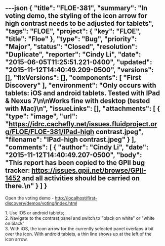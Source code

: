 ---json
{
  "title": "FLOE-381",
  "summary": "In voting demo, the styling of the icon arrow for high contrast needs to be adjusted for tablets",
  "tags": "FLOE",
  "project": {
    "key": "FLOE",
    "title": "Floe"
  },
  "type": "Bug",
  "priority": "Major",
  "status": "Closed",
  "resolution": "Duplicate",
  "reporter": "Cindy Li",
  "date": "2015-06-05T11:25:51.221-0400",
  "updated": "2015-11-12T14:40:49.209-0500",
  "versions": [],
  "fixVersions": [],
  "components": [
    "First Discovery"
  ],
  "environment": "Only occurs with tablets: iOS and android tablets. Tested with IPad & Nexus 7\n\nWorks fine with desktop (tested with Mac)\n",
  "issueLinks": [],
  "attachments": [
    {
      "type": "image",
      "url": "https://idrc.cachefly.net/issues.fluidproject.org/FLOE/FLOE-381/IPad-high contrast.jpeg",
      "filename": "IPad-high contrast.jpeg"
    }
  ],
  "comments": [
    {
      "author": "Cindy Li",
      "date": "2015-11-12T14:40:49.207-0500",
      "body": "This report has been copied to the GPII bug tracker: <https://issues.gpii.net/browse/GPII-1452> and all activities should be carried on there.\n"
    }
  ]
}
---
Open the voting demo - <http://localhost/first-discovery/demos/voting/index.html>

1\. Use iOS or android tablets;\
2\. Navigate to the contrast panel and switch to "black on white" or "white on black"\
3\. With iOS, the icon arrow for the currently selected panel overlaps a bit over the icon. With android tablets, a thin line shows up at the left of the icon arrow.

        